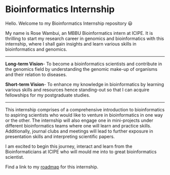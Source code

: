 # Bioinformatics Internship 

Hello. Welcome to my Bioinformatics Internship repository :smiley:

My name is Rose Wambui, an MBBU Bioinformatics intern at ICIPE. It is thrilling to start my research career in genomics and bioinformatics with this internship, where I shall gain insights and learn various skills in bioinformatics and genomics. 

---
**Long-term Vision**- To become a bioinformatics scientists and contribute in the genomics field by understanding the genomic make-up of organisms and their relation to diseases.

**Short-term Vision**- To enhance my knowledge in bioinformatics by learning various skills and resources hence standing-out so that I can acquire fellowships for my postgraduate studies.

---

This internship comprises of a comprehensive introduction to bioinformatics to aspiring scientists who would like to venture in bioinformatics in one way or the other. The internship will also engage one in mini-projects under different bioinformatics teams where one will learn and practice skills. Additionally, journal clubs and meetings will lead to further exposure in presentation skills and interpreting scientific papers.

I am excited to begin this journey, interact and learn from the Bioinformaticians at ICIPE who will mould me into to great bioinformatics scientist.

Find a link to my [roadmap](https://github.com/Gatheru-rose/rose_bioinformatics_intern/blob/main/roadmap.md) for this internship.
